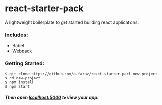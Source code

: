 # react-starter-pack
A lightweight boilerplate to get started building react applications.

### Includes:
- Babel
- Webpack

### Getting Started:
```
$ git clone https://github.com/a-faraz/react-starter-pack new-project
$ cd new-project
$ npm install
$ npm start
```

##### Then open [localhost:5000](http://localhost:5000/) to view your app.
